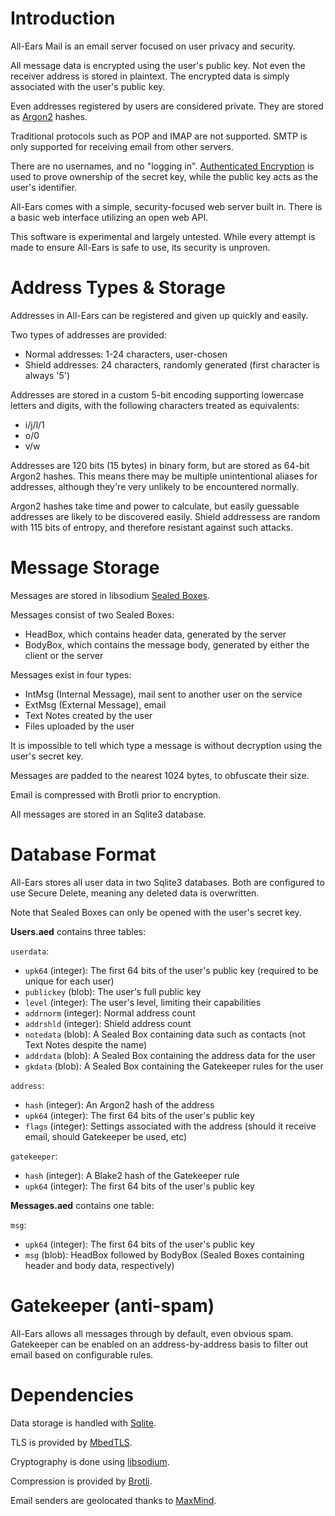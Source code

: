 Introduction
====

All-Ears Mail is an email server focused on user privacy and security.

All message data is encrypted using the user's public key. Not even the receiver address is stored in plaintext. The encrypted data is simply associated with the user's public key.

Even addresses registered by users are considered private. They are stored as [Argon2](https://en.wikipedia.org/wiki/Argon2) hashes.

Traditional protocols such as POP and IMAP are not supported. SMTP is only supported for receiving email from other servers.

There are no usernames, and no "logging in". [Authenticated Encryption](https://en.wikipedia.org/wiki/Authenticated_encryption) is used to prove ownership of the secret key, while the public key acts as the user's identifier.

All-Ears comes with a simple, security-focused web server built in. There is a basic web interface utilizing an open web API.

This software is experimental and largely untested. While every attempt is made to ensure All-Ears is safe to use, its security is unproven.

Address Types & Storage
====

Addresses in All-Ears can be registered and given up quickly and easily.

Two types of addresses are provided:
* Normal addresses: 1-24 characters, user-chosen
* Shield addresses: 24 characters, randomly generated (first character is always '5')

Addresses are stored in a custom 5-bit encoding supporting lowercase letters and digits, with the following characters treated as equivalents:
* i/j/l/1
* o/0
* v/w

Addresses are 120 bits (15 bytes) in binary form, but are stored as 64-bit Argon2 hashes. This means there may be multiple unintentional aliases for addresses, although they're very unlikely to be encountered normally.

Argon2 hashes take time and power to calculate, but easily guessable addresses are likely to be discovered easily. Shield addressess are random with 115 bits of entropy, and therefore resistant against such attacks.

Message Storage
====

Messages are stored in libsodium [Sealed Boxes](https://download.libsodium.org/doc/public-key_cryptography/sealed_boxes).

Messages consist of two Sealed Boxes:
* HeadBox, which contains header data, generated by the server
* BodyBox, which contains the message body, generated by either the client or the server

Messages exist in four types:
* IntMsg (Internal Message), mail sent to another user on the service
* ExtMsg (External Message), email
* Text Notes created by the user
* Files uploaded by the user

It is impossible to tell which type a message is without decryption using the user's secret key.

Messages are padded to the nearest 1024 bytes, to obfuscate their size.

Email is compressed with Brotli prior to encryption.

All messages are stored in an Sqlite3 database.

Database Format
====

All-Ears stores all user data in two Sqlite3 databases. Both are configured to use Secure Delete, meaning any deleted data is overwritten.

Note that Sealed Boxes can only be opened with the user's secret key.

**Users.aed** contains three tables:

`userdata`:
* `upk64` (integer): The first 64 bits of the user's public key (required to be unique for each user)
* `publickey` (blob): The user's full public key
* `level` (integer): The user's level, limiting their capabilities
* `addrnorm` (integer): Normal address count
* `addrshld` (integer): Shield address count
* `notedata` (blob): A Sealed Box containing data such as contacts (not Text Notes despite the name)
* `addrdata` (blob): A Sealed Box containing the address data for the user
* `gkdata` (blob): A Sealed Box containing the Gatekeeper rules for the user

`address`:
* `hash` (integer): An Argon2 hash of the address
* `upk64` (integer): The first 64 bits of the user's public key
* `flags` (integer): Settings associated with the address (should it receive email, should Gatekeeper be used, etc)

`gatekeeper`:
* `hash` (integer): A Blake2 hash of the Gatekeeper rule
* `upk64` (integer): The first 64 bits of the user's public key

**Messages.aed** contains one table:

`msg`:
* `upk64` (integer): The first 64 bits of the user's public key
* `msg` (blob): HeadBox followed by BodyBox (Sealed Boxes containing header and body data, respectively)

Gatekeeper (anti-spam)
====

All-Ears allows all messages through by default, even obvious spam. Gatekeeper can be enabled on an address-by-address basis to filter out email based on configurable rules.

Dependencies
====

Data storage is handled with [Sqlite](https://sqlite.org).

TLS is provided by [MbedTLS](https://tls.mbed.org).

Cryptography is done using [libsodium](https://libsodium.org).

Compression is provided by [Brotli](https://github.com/google/brotli).

Email senders are geolocated thanks to [MaxMind](https://dev.maxmind.com/geoip/geoip2/downloadable/).
